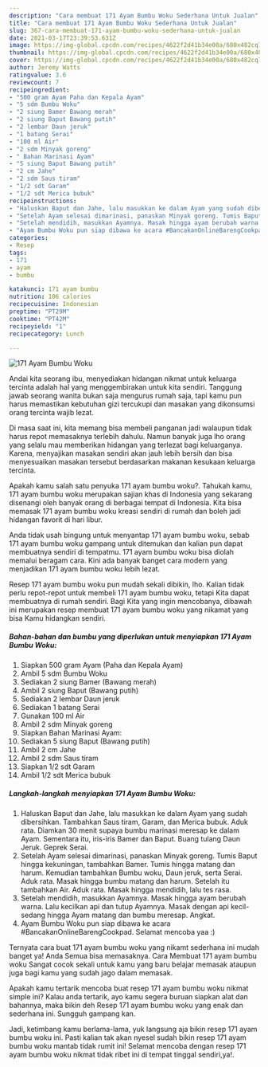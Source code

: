 ```yaml
---
description: "Cara membuat 171 Ayam Bumbu Woku Sederhana Untuk Jualan"
title: "Cara membuat 171 Ayam Bumbu Woku Sederhana Untuk Jualan"
slug: 367-cara-membuat-171-ayam-bumbu-woku-sederhana-untuk-jualan
date: 2021-03-17T23:39:53.631Z
image: https://img-global.cpcdn.com/recipes/4622f2d41b34e00a/680x482cq70/171-ayam-bumbu-woku-foto-resep-utama.jpg
thumbnail: https://img-global.cpcdn.com/recipes/4622f2d41b34e00a/680x482cq70/171-ayam-bumbu-woku-foto-resep-utama.jpg
cover: https://img-global.cpcdn.com/recipes/4622f2d41b34e00a/680x482cq70/171-ayam-bumbu-woku-foto-resep-utama.jpg
author: Jeremy Watts
ratingvalue: 3.6
reviewcount: 7
recipeingredient:
- "500 gram Ayam Paha dan Kepala Ayam"
- "5 sdm Bumbu Woku"
- "2 siung Bamer Bawang merah"
- "2 siung Baput Bawang putih"
- "2 lembar Daun jeruk"
- "1 batang Serai"
- "100 ml Air"
- "2 sdm Minyak goreng"
- " Bahan Marinasi Ayam"
- "5 siung Baput Bawang putih"
- "2 cm Jahe"
- "2 sdm Saus tiram"
- "1/2 sdt Garam"
- "1/2 sdt Merica bubuk"
recipeinstructions:
- "Haluskan Baput dan Jahe, lalu masukkan ke dalam Ayam yang sudah dibersihkan. Tambahkan Saus tiram, Garam, dan Merica bubuk. Aduk rata. Diamkan 30 menit supaya bumbu marinasi meresap ke dalam Ayam. Sementara itu, iris-iris Bamer dan Baput. Buang tulang Daun Jeruk. Geprek Serai."
- "Setelah Ayam selesai dimarinasi, panaskan Minyak goreng. Tumis Baput hingga kekuningan, tambahkan Bamer. Tumis hingga matang dan harum. Kemudian tambahkan Bumbu woku, Daun jeruk, serta Serai. Aduk rata. Masak hingga bumbu matang dan harum. Setelah itu tambahkan Air. Aduk rata. Masak hingga mendidih, lalu tes rasa."
- "Setelah mendidih, masukkan Ayamnya. Masak hingga ayam berubah warna. Lalu kecilkan api dan tutup Ayamnya. Masak dengan api kecil-sedang hingga Ayam matang dan bumbu meresap. Angkat."
- "Ayam Bumbu Woku pun siap dibawa ke acara #BancakanOnlineBarengCookpad. Selamat mencoba yaa :)"
categories:
- Resep
tags:
- 171
- ayam
- bumbu

katakunci: 171 ayam bumbu 
nutrition: 106 calories
recipecuisine: Indonesian
preptime: "PT29M"
cooktime: "PT42M"
recipeyield: "1"
recipecategory: Lunch

---
```



![171 Ayam Bumbu Woku](https://img-global.cpcdn.com/recipes/4622f2d41b34e00a/680x482cq70/171-ayam-bumbu-woku-foto-resep-utama.jpg)

Andai kita seorang ibu, menyediakan hidangan nikmat untuk keluarga tercinta adalah hal yang menggembirakan untuk kita sendiri. Tanggung jawab seorang  wanita bukan saja mengurus rumah saja, tapi kamu pun harus memastikan kebutuhan gizi tercukupi dan masakan yang dikonsumsi orang tercinta wajib lezat.

Di masa  saat ini, kita memang bisa membeli panganan jadi walaupun tidak harus repot memasaknya terlebih dahulu. Namun banyak juga lho orang yang selalu mau memberikan hidangan yang terlezat bagi keluarganya. Karena, menyajikan masakan sendiri akan jauh lebih bersih dan bisa menyesuaikan masakan tersebut berdasarkan makanan kesukaan keluarga tercinta. 



Apakah kamu salah satu penyuka 171 ayam bumbu woku?. Tahukah kamu, 171 ayam bumbu woku merupakan sajian khas di Indonesia yang sekarang disenangi oleh banyak orang di berbagai tempat di Indonesia. Kita bisa memasak 171 ayam bumbu woku kreasi sendiri di rumah dan boleh jadi hidangan favorit di hari libur.

Anda tidak usah bingung untuk menyantap 171 ayam bumbu woku, sebab 171 ayam bumbu woku gampang untuk ditemukan dan kalian pun dapat membuatnya sendiri di tempatmu. 171 ayam bumbu woku bisa diolah memalui beragam cara. Kini ada banyak banget cara modern yang menjadikan 171 ayam bumbu woku lebih lezat.

Resep 171 ayam bumbu woku pun mudah sekali dibikin, lho. Kalian tidak perlu repot-repot untuk membeli 171 ayam bumbu woku, tetapi Kita dapat membuatnya di rumah sendiri. Bagi Kita yang ingin mencobanya, dibawah ini merupakan resep membuat 171 ayam bumbu woku yang nikamat yang bisa Kamu hidangkan sendiri.

<!--inarticleads1-->

##### Bahan-bahan dan bumbu yang diperlukan untuk menyiapkan 171 Ayam Bumbu Woku:

1. Siapkan 500 gram Ayam (Paha dan Kepala Ayam)
1. Ambil 5 sdm Bumbu Woku
1. Sediakan 2 siung Bamer (Bawang merah)
1. Ambil 2 siung Baput (Bawang putih)
1. Sediakan 2 lembar Daun jeruk
1. Sediakan 1 batang Serai
1. Gunakan 100 ml Air
1. Ambil 2 sdm Minyak goreng
1. Siapkan  Bahan Marinasi Ayam:
1. Sediakan 5 siung Baput (Bawang putih)
1. Ambil 2 cm Jahe
1. Ambil 2 sdm Saus tiram
1. Siapkan 1/2 sdt Garam
1. Ambil 1/2 sdt Merica bubuk




<!--inarticleads2-->

##### Langkah-langkah menyiapkan 171 Ayam Bumbu Woku:

1. Haluskan Baput dan Jahe, lalu masukkan ke dalam Ayam yang sudah dibersihkan. Tambahkan Saus tiram, Garam, dan Merica bubuk. Aduk rata. Diamkan 30 menit supaya bumbu marinasi meresap ke dalam Ayam. Sementara itu, iris-iris Bamer dan Baput. Buang tulang Daun Jeruk. Geprek Serai.
1. Setelah Ayam selesai dimarinasi, panaskan Minyak goreng. Tumis Baput hingga kekuningan, tambahkan Bamer. Tumis hingga matang dan harum. Kemudian tambahkan Bumbu woku, Daun jeruk, serta Serai. Aduk rata. Masak hingga bumbu matang dan harum. Setelah itu tambahkan Air. Aduk rata. Masak hingga mendidih, lalu tes rasa.
1. Setelah mendidih, masukkan Ayamnya. Masak hingga ayam berubah warna. Lalu kecilkan api dan tutup Ayamnya. Masak dengan api kecil-sedang hingga Ayam matang dan bumbu meresap. Angkat.
1. Ayam Bumbu Woku pun siap dibawa ke acara #BancakanOnlineBarengCookpad. Selamat mencoba yaa :)




Ternyata cara buat 171 ayam bumbu woku yang nikamt sederhana ini mudah banget ya! Anda Semua bisa memasaknya. Cara Membuat 171 ayam bumbu woku Sangat cocok sekali untuk kamu yang baru belajar memasak ataupun juga bagi kamu yang sudah jago dalam memasak.

Apakah kamu tertarik mencoba buat resep 171 ayam bumbu woku nikmat simple ini? Kalau anda tertarik, ayo kamu segera buruan siapkan alat dan bahannya, maka bikin deh Resep 171 ayam bumbu woku yang enak dan sederhana ini. Sungguh gampang kan. 

Jadi, ketimbang kamu berlama-lama, yuk langsung aja bikin resep 171 ayam bumbu woku ini. Pasti kalian tak akan nyesel sudah bikin resep 171 ayam bumbu woku mantab tidak rumit ini! Selamat mencoba dengan resep 171 ayam bumbu woku nikmat tidak ribet ini di tempat tinggal sendiri,ya!.

